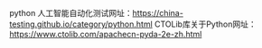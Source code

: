 python 人工智能自动化测试网址：https://china-testing.github.io/category/python.html
CTOLib库关于Python网址：https://www.ctolib.com/apachecn-pyda-2e-zh.html
